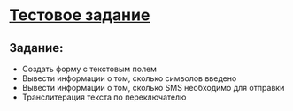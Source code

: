 # [Тестовое задание](https://agants.github.io/imobis-test/)

## Задание:
* Создать форму с текстовым полем
* Вывести информации о том, сколько символов введено
* Вывести информации о том, сколько SMS необходимо для отправки
* Транслитерация текста по переключателю
